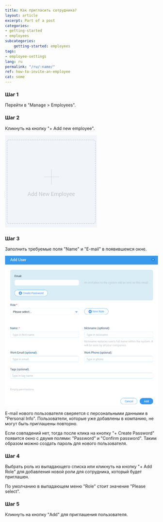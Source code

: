 ```yaml
---
title: Как пригласить сотрудника?
layout: article
excerpt: Part of a post
categories: 
- getting-started
- employees
subcategories:
    getting-started: employees
tags:
- employee-settings
lang: ru
permalink: "/ru/:name/"
ref: how-to-invite-an-employee
cat: some
---
```


### **Шаг 1**

Перейти в "Manage > Employees".

### **Шаг 2**

Кликнуть на кнопку "+ Add new employee".

![How_to_invite_an_employee1](/assets/images/how_to_invite_an_employee1.png)

### **Шаг 3**

Заполнить требуемые поля "Name" и "E-mail" в появившемся окне.

![How_to_invite_an_employee2](/assets/images/how_to_invite_an_employee2.png)

E-mail нового пользователя сверяется с персональными данными в "Personal Info". Пользователи, которые уже добавлены в компанию, не могут быть приглашены повторно.

Если совпадений нет, тогда после клика на кнопку "+ Create Password" появится окно с двумя полями: "Password" и "Confirm password". Таким образом можно создать пароль для нового пользователя.

### **Шаг 4**

Выбрать роль из выпадающего списка или кликнуть на кнопку "+ Add Role" для добавления новой роли для сотрудника, который будет приглашен.

По умолчанию в выпадающем меню "Role" стоит значение "Please select".

### **Шаг 5**

Кликнуть на кнопку "Add" для приглашения пользователя.